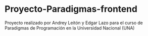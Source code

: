 # Proyecto-Paradigmas-frontend
Proyecto realizado por Andrey Leitón y Edgar Lazo para el curso de Paradigmas de Programación en la Universidad Nacional (UNA)
